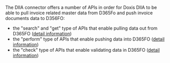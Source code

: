 The DIIA connector offers a number of APIs in order for Doxis DIIA to be able to pull invoice related master data from  D365Fo and push invoice documents data to D356FO:
- the "search" and "get" type of APIs that enable pulling data out from D365FO ([detail information](/BE%2Dterna-SER-Connectors/BE%2Dterna-SER-Connectors-for-Dynamics-365-Finance-and-Operations/DIIA-Connector/DIIA-connector-APIs/API-type:-"search"-and-"get"))
- the "perform" type of APIs that enable pushing data into D365FO ([detail information](/BE%2Dterna-SER-Connectors/BE%2Dterna-SER-Connectors-for-Dynamics-365-Finance-and-Operations/DIIA-Connector/DIIA-connector-APIs/Perform-APIM-group))
- the "check" type of APIs that enable validating data in D365FO ([detail information](/BE%2Dterna-SER-Connectors/BE%2Dterna-SER-Connectors-for-Dynamics-365-Finance-and-Operations/DIIA-Connector/DIIA-connector-APIs/Check-APIM-group))